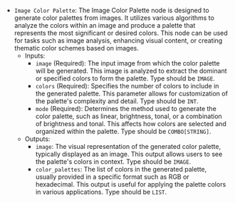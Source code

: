 - `Image Color Palette`: The Image Color Palette node is designed to generate color palettes from images. It utilizes various algorithms to analyze the colors within an image and produce a palette that represents the most significant or desired colors. This node can be used for tasks such as image analysis, enhancing visual content, or creating thematic color schemes based on images.
    - Inputs:
        - `image` (Required): The input image from which the color palette will be generated. This image is analyzed to extract the dominant or specified colors to form the palette. Type should be `IMAGE`.
        - `colors` (Required): Specifies the number of colors to include in the generated palette. This parameter allows for customization of the palette's complexity and detail. Type should be `INT`.
        - `mode` (Required): Determines the method used to generate the color palette, such as linear, brightness, tonal, or a combination of brightness and tonal. This affects how colors are selected and organized within the palette. Type should be `COMBO[STRING]`.
    - Outputs:
        - `image`: The visual representation of the generated color palette, typically displayed as an image. This output allows users to see the palette's colors in context. Type should be `IMAGE`.
        - `color_palettes`: The list of colors in the generated palette, usually provided in a specific format such as RGB or hexadecimal. This output is useful for applying the palette colors in various applications. Type should be `LIST`.
